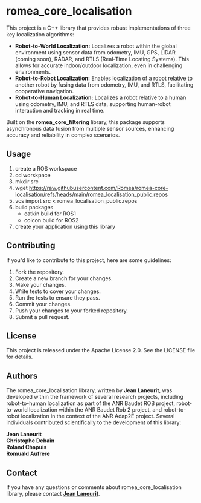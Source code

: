 # romea_core_localisation #

This project is a C++ library that provides robust implementations of three key localization algorithms:

- **Robot-to-World Localization:**
  Localizes a robot within the global environment using sensor data from odometry, IMU, GPS, LIDAR (coming soon), RADAR, and RTLS (Real-Time Locating Systems). This allows for accurate indoor/outdoor localization, even in challenging environments.
- **Robot-to-Robot Localization:**
  Enables localization of a robot relative to another robot by fusing data from odometry, IMU, and RTLS, facilitating cooperative navigation.
- **Robot-to-Human Localization:**
  Localizes a robot relative to a human using odometry, IMU, and RTLS data, supporting human-robot interaction and tracking in real time.

Built on the **romea_core_filtering** library, this package supports asynchronous data fusion from multiple sensor sources, enhancing accuracy and reliability in complex scenarios.

## **Usage**

1. create a ROS workspace
2. cd worskpace
3. mkdir src
4. wget https://raw.githubusercontent.com/Romea/romea-core-localisation/refs/heads/main/romea_localisation_public.repos
5. vcs import src < romea_localisation_public.repos
6. build packages
   - catkin build for ROS1
   - colcon build for ROS2
7. create your application using this library

## **Contributing**

If you'd like to contribute to this project, here are some guidelines:

1. Fork the repository.
2. Create a new branch for your changes.
3. Make your changes.
4. Write tests to cover your changes.
5. Run the tests to ensure they pass.
6. Commit your changes.
7. Push your changes to your forked repository.
8. Submit a pull request.

## **License**

This project is released under the Apache License 2.0. See the LICENSE file for details.

## **Authors**

The romea_core_localisation library, written by **Jean Laneurit**, was developed within the framework of several research projects, including robot-to-human localization as part of the ANR Baudet ROB project, robot-to-world localization within the ANR Baudet Rob 2 project, and robot-to-robot localization in the context of the ANR Adap2E project. Several individuals contributed scientifically to the development of this library:

**Jean Laneurit**  
**Christophe Debain**  
**Roland Chapuis**  
**Romuald Aufrere**  

## **Contact**

If you have any questions or comments about romea_core_localisation library, please contact **[Jean Laneurit](mailto:jean.laneurit@inrae.fr)**.